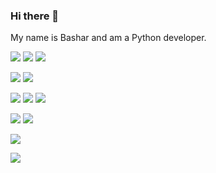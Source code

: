 ### Hi there 👋

<!--
**abstract-333/abstract-333** is a ✨ _special_ ✨ repository because its `README.md` (this file) appears on your GitHub profile.

Here are some ideas to get you started:

- 🔭 I’m currently working on ...
- 🌱 I’m currently learning ...
- 👯 I’m looking to collaborate on ...
- 🤔 I’m looking for help with ...
- 💬 Ask me about ...
- 📫 How to reach me: ...
- 😄 Pronouns: ...
- ⚡ Fun fact: ...
-->
My name is Bashar and am a Python developer.    

![](https://img.shields.io/badge/PYTHON-blue)
![](https://img.shields.io/badge/Flutter-blue)
![](https://img.shields.io/badge/SQL-blue)


![](https://img.shields.io/badge/FastAPI-green)
![](https://img.shields.io/badge/Flask-green)


![](https://img.shields.io/badge/-SQLAlchemy-yellow)
![](https://img.shields.io/badge/-PostgreSQL-yellow)
![](https://img.shields.io/badge/-MySQL-yellow)


![](https://img.shields.io/badge/-Docker-red)
![](https://img.shields.io/badge/-Linux-red)


<a href="https://github.com/abstract-333">
</a>

<a href="https://github.com/abstract-333">
  <img align="center" src="https://github-readme-stats.vercel.app/api/top-langs/?username=abstract-333&layout=compact&theme=tokyonight" />
</a>


![](https://komarev.com/ghpvc/?username=Xewus)
